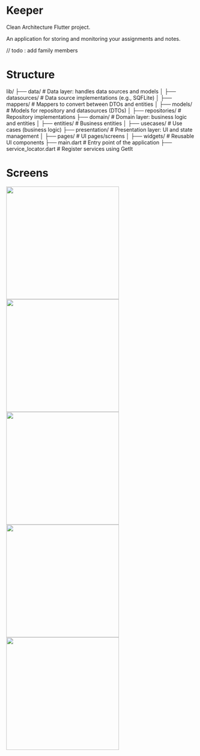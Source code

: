 # Keeper

Clean Architecture Flutter project.

An application for storing and monitoring your assignments and notes.

// todo : add family members

# Structure

lib/
├── data/                   # Data layer: handles data sources and models
│   ├── datasources/        # Data source implementations (e.g., SQFLite)
│   ├── mappers/            # Mappers to convert between DTOs and entities
│   ├── models/             # Models for repository and datasources (DTOs)
│   ├── repositories/       # Repository implementations
├── domain/                 # Domain layer: business logic and entities
│   ├── entities/           # Business entities
│   ├── usecases/           # Use cases (business logic)
├── presentation/           # Presentation layer: UI and state management
│   ├── pages/              # UI pages/screens
│   ├── widgets/            # Reusable UI components
├── main.dart               # Entry point of the application
├── service_locator.dart    # Register services using GetIt

# Screens

<img src="https://github.com/hemidvsmusayev/Keeper/blob/master/assets/screens/1.jpg?raw=true" width="300"> <img src="https://github.com/hemidvsmusayev/Keeper/blob/master/assets/screens/2.jpg?raw=true" width="300"> <img src="https://github.com/hemidvsmusayev/Keeper/blob/master/assets/screens/3.jpg?raw=true" width="300">
<img src="https://github.com/hemidvsmusayev/Keeper/blob/master/assets/screens/4.jpg?raw=true" width="300"> <img src="https://github.com/hemidvsmusayev/Keeper/blob/master/assets/screens/5.jpg?raw=true" width="300">
